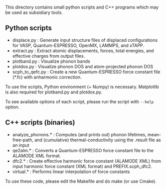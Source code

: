 This directory contains small python scripts and C++ programs which may be used as subsidiary tools.

## Python scripts 

- displace.py : Generate input structure files of displaced configurations for VASP, Quantum-ESPRESSO, OpenMX, LAMMPS, and xTAPP.
- extract.py : Extract atomic displacements, forces, total energies, and effective charges from output files.
- plotband.py : Visualize phonon bands
- plotdos.py : Visualize phonon DOS and atom-projected phonon DOS
- scph_to_qefc.py : Create a new Quantum-ESPRESSO force constant file (*.fc) with anharmonic correction.

To use the scripts, Python environment (+ Numpy) is necessary. 
Matplotlib is also required for plotband.py and plotdos.py. 

To see available options of each script, please run the script with ``--help`` option.

## C++ scripts (binaries)

- analyze\_phonons.\* : Computes (and prints out) phonon lifetimes, mean-free-path, and (cumulative) thermal-conductivity using the .result file as an input
- qe2alm.\* : Converts a Quantum-ESPRESSO force constant file to the ALAMODE XML format.
- dfc2.\* : Create effective harmonic force constant (ALAMODE XML) from input harmonic force constant (XML format) and PREFIX.scph_dfc2.
- virtual.\* : Performs linear interpolation of force constants

To use these code, please edit the Makefile and do make (or use Cmake).

